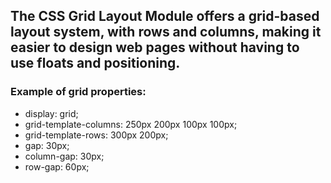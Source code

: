 ## The CSS Grid Layout Module offers a grid-based layout system, with rows and columns, making it easier to design web pages without having to use floats and positioning.

### Example of grid properties:
- display: grid;
- grid-template-columns: 250px 200px 100px 100px;
- grid-template-rows: 300px 200px;
- gap: 30px;
- column-gap: 30px;
- row-gap: 60px;